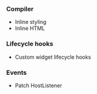 
### Compiler
* Inline styling
* Inline HTML

### Lifecycle hooks
* Custom widget lifecycle hooks

### Events
* Patch HostListener